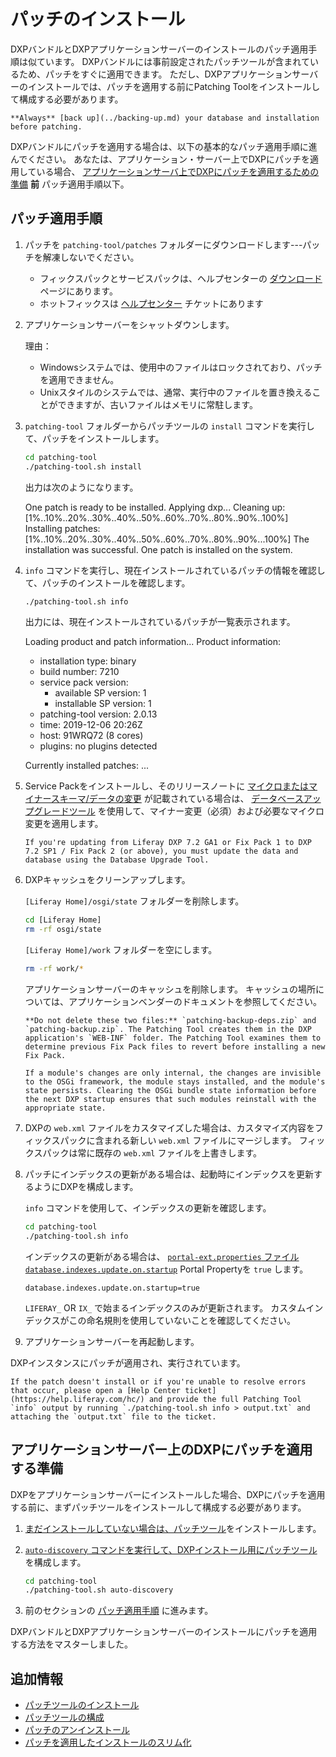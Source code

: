 # パッチのインストール

DXPバンドルとDXPアプリケーションサーバーのインストールのパッチ適用手順は似ています。 DXPバンドルには事前設定されたパッチツールが含まれているため、パッチをすぐに適用できます。 ただし、DXPアプリケーションサーバーのインストールでは、パッチを適用する前にPatching Toolをインストールして構成する必要があります。

```{warning}
**Always** [back up](../backing-up.md) your database and installation before patching.
```

DXPバンドルにパッチを適用する場合は、以下の基本的なパッチ適用手順に進んでください。 あなたは、アプリケーション・サーバー上でDXPにパッチを適用している場合、 [アプリケーションサーバ上でDXPにパッチを適用するための準備](#preparing-to-patch-dxp-on-an-application-server) **前** パッチ適用手順以下。

<a name="patching-steps" />

## パッチ適用手順

1.  パッチを `patching-tool/patches` フォルダーにダウンロードします---パッチを解凍しないでください。

      - フィックスパックとサービスパックは、ヘルプセンターの [ダウンロード](https://customer.liferay.com/downloads) ページにあります。
      - ホットフィックスは [ヘルプセンター](https://help.liferay.com/hc) チケットにあります

2.  アプリケーションサーバーをシャットダウンします。

    理由：

      - Windowsシステムでは、使用中のファイルはロックされており、パッチを適用できません。
      - Unixスタイルのシステムでは、通常、実行中のファイルを置き換えることができますが、古いファイルはメモリに常駐します。

3.  `patching-tool` フォルダーからパッチツールの `install` コマンドを実行して、パッチをインストールします。

    ``` bash
    cd patching-tool
    ./patching-tool.sh install
    ```

    出力は次のようになります。

     One patch is ready to be installed. Applying dxp...
     Cleaning up: [1%..10%..20%..30%..40%..50%..60%..70%..80%..90%..100%]
     Installing patches: [1%..10%..20%..30%..40%..50%..60%..70%..80%..90%...100%]
     The installation was successful. One patch is installed on the system.

4.  `info` コマンドを実行し、現在インストールされているパッチの情報を確認して、パッチのインストールを確認します。

    ``` bash
    ./patching-tool.sh info
    ```

    出力には、現在インストールされているパッチが一覧表示されます。

     Loading product and patch information...
     Product information:
    
       * installation type: binary
       * build number: 7210
       * service pack version:
         - available SP version: 1
         - installable SP version: 1
       * patching-tool version: 2.0.13
       * time: 2019-12-06 20:26Z
       * host: 91WRQ72 (8 cores)
       * plugins: no plugins detected
    
     Currently installed patches:
     ...

5.  Service Packをインストールし、そのリリースノートに [マイクロまたはマイナースキーマ/データの変更](https://help.liferay.com/hc/en-us/articles/360030959231-Meaningful-Schema-Versioning) が記載されている場合は、 [データベースアップグレードツール](../../upgrading-liferay/upgrade-basics/using-the-database-upgrade-tool.md) を使用して、マイナー変更（必須）および必要なマイクロ変更を適用します。

    ```{important}
    If you're updating from Liferay DXP 7.2 GA1 or Fix Pack 1 to DXP 7.2 SP1 / Fix Pack 2 (or above), you must update the data and database using the Database Upgrade Tool.
    ```

6.  DXPキャッシュをクリーンアップします。

    `[Liferay Home]/osgi/state` フォルダーを削除します。

    ``` bash
    cd [Liferay Home]
    rm -rf osgi/state
    ```

    `[Liferay Home]/work` フォルダーを空にします。

    ``` bash
    rm -rf work/*
    ```

    アプリケーションサーバーのキャッシュを削除します。 キャッシュの場所については、アプリケーションベンダーのドキュメントを参照してください。

    ```{warning}
    **Do not delete these two files:** `patching-backup-deps.zip` and `patching-backup.zip`. The Patching Tool creates them in the DXP application's `WEB-INF` folder. The Patching Tool examines them to determine previous Fix Pack files to revert before installing a new Fix Pack.
    ```

    ```{note}
    If a module's changes are only internal, the changes are invisible to the OSGi framework, the module stays installed, and the module's state persists. Clearing the OSGi bundle state information before the next DXP startup ensures that such modules reinstall with the appropriate state.
    ```

7.  DXPの `web.xml` ファイルをカスタマイズした場合は、カスタマイズ内容をフィックスパックに含まれる新しい `web.xml` ファイルにマージします。 フィックスパックは常に既存の `web.xml` ファイルを上書きします。

8.  パッチにインデックスの更新がある場合は、起動時にインデックスを更新するようにDXPを構成します。

    `info` コマンドを使用して、インデックスの更新を確認します。

    ``` bash
    cd patching-tool
    ./patching-tool.sh info
    ```

    インデックスの更新がある場合は、 [`portal-ext.properties` ファイル](../../reference/portal-properties.md) [`database.indexes.update.on.startup`](https://docs.liferay.com/dxp/portal/7.2-latest/propertiesdoc/portal.properties.html#Database) Portal Propertyを `true` します。

    ``` properties
    database.indexes.update.on.startup=true
    ```

    `LIFERAY_` OR `IX_` で始まるインデックスのみが更新されます。 カスタムインデックスがこの命名規則を使用していないことを確認してください。

9.  アプリケーションサーバーを再起動します。

DXPインスタンスにパッチが適用され、実行されています。

```{note}
If the patch doesn't install or if you're unable to resolve errors that occur, please open a [Help Center ticket](https://help.liferay.com/hc/) and provide the full Patching Tool `info` output by running `./patching-tool.sh info > output.txt` and attaching the `output.txt` file to the ticket.
```

<a name="preparing-to-patch-dxp-on-an-application-server" />

## アプリケーションサーバー上のDXPにパッチを適用する準備

DXPをアプリケーションサーバーにインストールした場合、DXPにパッチを適用する前に、まずパッチツールをインストールして構成する必要があります。

1.  [まだインストールしていない場合は、パッチツール](../reference/installing-the-patching-tool.md)をインストールします。

2.  [ `auto-discovery` コマンドを実行して、DXPインストール用にパッチツール](../reference/configuring-the-patching-tool.md) を構成します。

    ``` bash
    cd patching-tool
    ./patching-tool.sh auto-discovery
    ```

3.  前のセクションの [パッチ適用手順](#basic-patching-steps) に進みます。

DXPバンドルとDXPアプリケーションサーバーのインストールにパッチを適用する方法をマスターしました。

<a name="additional-information" />

## 追加情報

  - [パッチツールのインストール](../reference/installing-the-patching-tool.md)
  - [パッチツールの構成](../reference/configuring-the-patching-tool.md)
  - [パッチのアンインストール](../reference/uninstalling-patches.md)
  - [パッチを適用したインストールのスリム化](./advanced-patching-for-dxp-7-2/slimming-down-patched-installations.md)
